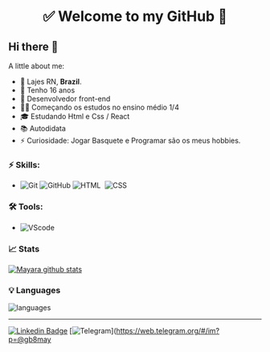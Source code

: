 <h1 align="center"> 
	✅ Welcome to my GitHub 🚀
</h1>

## Hi there 👋
A little about me:

- 🌵  Lajes RN, **Brazil**.
- 📆 Tenho 16 anos
- 💼 Desenvolvedor front-end
- 👨‍🎓 Começando os estudos no ensino médio 1/4
- 🎓 Estudando Html e Css / React
- 📚 Autodidata
- ⚡ Curiosidade: Jogar Basquete e Programar são os meus hobbies.

### ⚡ Skills:
-  ![Git](https://img.shields.io/badge/-Git-F05032?&logo=git&logoColor=FFFFFF) ![GitHub](https://img.shields.io/badge/-GitHub-181717?&logo=GitHub&logoColor=FFFFFF) ![HTML](https://img.shields.io/badge/HTML5-E34F26?style=for-the-badge&logo=html5&logoColor=white)&nbsp;  ![CSS](https://img.shields.io/badge/CSS3-1572B6?style=for-the-badge&logo=css3&logoColor=white)&nbsp;


### 🛠 Tools:
- ![VScode](https://img.shields.io/badge/vscode-4285F4?style=for-the-badge&logo=vscode&logoColor=white)&nbsp;

### 📈 Stats 
[![Mayara github stats](https://github-readme-stats.vercel.app/api?username=gabrielvictorf&theme=cobalt&show_icons=true)](https://github.com/gabrielvictorf/github-readme-stats)

### 💡  Languages 
![languages](https://github-readme-stats.vercel.app/api/top-langs/?username=gabrielvictorf&hide=scss&layout=compact&theme=cobalt&title_color=2ED3EA)

<hr>

[![Linkedin Badge](https://img.shields.io/badge/-LinkedIn-blue?style=flat-square&logo=Linkedin&logoColor=white&link=https://www.linkedin.com/in/gb8may/)](https://www.linkedin.com/in/gb8may/)
 [![Telegram](https://img.shields.io/badge/-Telegram-26A5E4?&logo=telegram&logoColor=FFFFFF)](https://web.telegram.org/#/im?p=@gb8may
